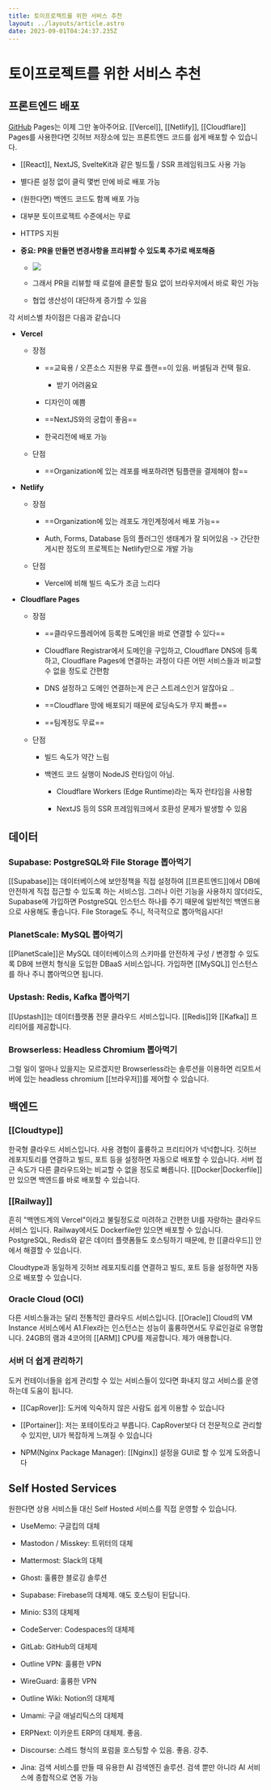 ```yaml
---
title: 토이프로젝트를 위한 서비스 추천
layout: ../layouts/article.astro
date: 2023-09-01T04:24:37.235Z
---
```


# 토이프로젝트를 위한 서비스 추천

## 프론트엔드 배포

[GitHub](깃허브) Pages는 이제 그만 놓아주어요. [[Vercel]], [[Netlify]], [[Cloudflare]] Pages를 사용한다면 깃허브 저장소에 있는 프론트엔드 코드를 쉽게 배포할 수 있습니다.

- [[React]], NextJS, SvelteKit과 같은 빌드툴 / SSR 프레임워크도 사용 가능

- 별다른 설정 없이 클릭 몇번 만에 바로 배포 가능

- (원한다면) 백엔드 코드도 함께 배포 가능

- 대부분 토이프로젝트 수준에서는 무료

- HTTPS 지원

- **중요: PR을 만들면 변경사항을 프리뷰할 수 있도록 추가로 배포해줌**

  - ![](../images/478f29cc-2539-4058-adc3-8d541c2b421d.png)

  - 그래서 PR을 리뷰할 때 로컬에 클론할 필요 없이 브라우저에서 바로 확인 가능

  - 협업 생산성이 대단하게 증가할 수 있음

각 서비스별 차이점은 다음과 같습니다

- **Vercel**

  - 장점

    - ==교육용 / 오픈소스 지원용 무료 플랜==이 있음. 버셀팀과 컨택 필요.

      - 받기 어려움요

    - 디자인이 예쁨

    - ==NextJS와의 궁합이 좋음==

    - 한국리전에 배포 가능

  - 단점

    - ==Organization에 있는 레포를 배포하려면 팀플랜을 결제해야 함==

- **Netlify**

  - 장점

    - ==Organization에 있는 레포도 개인계정에서 배포 가능==

    - Auth, Forms, Database 등의 플러그인 생태계가 잘 되어있음 -> 간단한 게시판 정도의 프로젝트는 Netlify만으로 개발 가능

  - 단점

    - Vercel에 비해 빌드 속도가 조금 느리다

- **Cloudflare Pages**

  - 장점

    - ==클라우드플레어에 등록한 도메인을 바로 연결할 수 있다==

    - Cloudflare Registrar에서 도메인을 구입하고, Cloudflare DNS에 등록하고, Cloudflare Pages에 연결하는 과정이 다른 어떤 서비스들과 비교할 수 없을 정도로 간편함

    - DNS 설정하고 도메인 연결하는게 은근 스트레스인거 알잖아요 ..

    - ==Cloudflare 망에 배포되기 때문에 로딩속도가 무지 빠름==

    - ==팀계정도 무료==

  - 단점

    - 빌드 속도가 약간 느림

    - 백엔드 코드 실행이 NodeJS 런타임이 아님.

      - Cloudflare Workers (Edge Runtime)라는 독자 런타임을 사용함

      - NextJS 등의 SSR 프레임워크에서 호환성 문제가 발생할 수 있음

## 데이터

### **Supabase: PostgreSQL와 File Storage 뽑아먹기**

[[Supabase]]는 데이터베이스에 보안정책을 직접 설정하여 [[프론트엔드]]에서 DB에 안전하게 직접 접근할 수 있도록 하는 서비스임. 그러나 이런 기능을 사용하지 않더라도, Supabase에 가입하면 PostgreSQL 인스턴스 하나를 주기 때문에 일반적인 백엔드용으로 사용해도 좋습니다. File Storage도 주니, 적극적으로 뽑아먹읍시다!

### PlanetScale: MySQL 뽑아먹기

[[PlanetScale]]은 MySQL 데이터베이스의 스키마를 안전하게 구성 / 변경할 수 있도록 DB에 브랜치 형식을 도입한 DBaaS 서비스입니다. 가입하면 [[MySQL]] 인스턴스를 하나 주니 뽑아먹으면 됩니다.

### Upstash: Redis, Kafka 뽑아먹기

[[Upstash]]는 데이터플랫폼 전문 클라우드 서비스입니다. [[Redis]]와 [[Kafka]] 프리티어를 제공합니다.

### Browserless: Headless Chromium 뽑아먹기

그럴 일이 얼마나 있을지는 모르겠지만 Browserless라는 솔루션을 이용하면 리모트서버에 있는 headless chromium [[브라우저]]를 제어할 수 있습니다.

## 백엔드

### [[Cloudtype]]

한국형 클라우드 서비스입니다. 사용 경험이 훌륭하고 프리티어가 넉넉합니다. 깃허브 레포지토리를 연결하고 빌드, 포트 등을 설정하면 자동으로 배포할 수 있습니다. 서버 접근 속도가 다른 클라우드와는 비교할 수 없을 정도로 빠릅니다. [[Docker|Dockerfile]]만 있으면 백엔드를 바로 배포할 수 있습니다.

### [[Railway]]

흔히 "백엔드계의 Vercel"이라고 불릴정도로 미려하고 간편한 UI를 자랑하는 클라우드 서비스 입니다. Railway에서도 Dockerfile만 있으면 배포할 수 있습니다. PostgreSQL, Redis와 같은 데이터 플랫폼들도 호스팅하기 때문에, 한 [[클라우드]] 안에서 해결할 수 있습니다.

Cloudtype과 동일하게 깃허브 레포지토리를 연결하고 빌드, 포트 등을 설정하면 자동으로 배포할 수 있습니다.

### Oracle Cloud (OCI)

다른 서비스들과는 달리 전통적인 클라우드 서비스입니다. [[Oracle]] Cloud의 VM Instance 서비스에서 A1.Flex라는 인스턴스는 성능이 훌륭하면서도 무료인걸로 유명합니다. 24GB의 램과 4코어의 [[ARM]] CPU를 제공합니다. 제가 애용합니다.

### 서버 더 쉽게 관리하기

도커 컨테이너들을 쉽게 관리할 수 있는 서비스들이 있다면 화내지 않고 서비스를 운영하는데 도움이 됩니다.

- [[CapRover]]: 도커에 익숙하지 않은 사람도 쉽게 이용할 수 있습니다

- [[Portainer]]: 저는 포테이토라고 부릅니다. CapRover보다 더 전문적으로 관리할 수 있지만, UI가 복잡하게 느껴질 수 있습니다

- NPM(Nginx Package Manager): [[Nginx]] 설정을 GUI로 할 수 있게 도와줍니다

## Self Hosted Services

원한다면 상용 서비스들 대신 Self Hosted 서비스를 직접 운영할 수 있습니다.

- UseMemo: 구글킵의 대체

- Mastodon / Misskey: 트위터의 대체

- Mattermost: Slack의 대체

- Ghost: 훌륭한 블로깅 솔루션

- Supabase: Firebase의 대체제. 얘도 호스팅이 된답니다.

- Minio: S3의 대체제

- CodeServer: Codespaces의 대체제

- GitLab: GitHub의 대체제

- Outline VPN: 훌륭한 VPN

- WireGuard: 훌륭한 VPN

- Outline Wiki: Notion의 대체제

- Umami: 구글 애널리틱스의 대체제

- ERPNext: 이카운트 ERP의 대체제. 좋음.

- Discourse: 스레드 형식의 포럼을 호스팅할 수 있음. 좋음. 강추.

- Jina: 검색 서비스를 만들 때 유용한 AI 검색엔진 솔루션. 검색 뿐만 아니라 AI 서비스에 종합적으로 연동 가능
